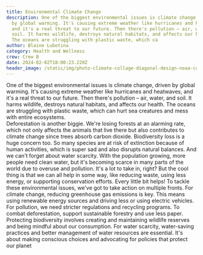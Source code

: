 ```yaml
---
title: Environmental Climate Change
description: One of the biggest environmental issues is climate change, driven
  by global warming. It's causing extreme weather like hurricanes and heatwaves,
  and it's a real threat to our future. Then there's pollution – air, water, and
  soil. It harms wildlife, destroys natural habitats, and affects our health.
  The oceans are struggling with plastic waste, which ca
author: Blaine Lubotina
category: Health and Wellness
crew: Crew B
date: 2024-02-02T18:00:23.220Z
header_image: /static/img/photo-climate-collage-diagonal-design-noaa-communications-no-noaa-logo.jpg
---
```

 One of the biggest environmental issues is climate change, driven by global warming. It's causing extreme weather like hurricanes and heatwaves, and it's a real threat to our future. Then there's pollution – air, water, and soil. It harms wildlife, destroys natural habitats, and affects our health. The oceans are struggling with plastic waste, which can hurt sea creatures and mess with entire ecosystems.   
   Deforestation is another biggie. We're losing forests at an alarming rate, which not only affects the animals that live there but also contributes to climate change since trees absorb carbon dioxide. Biodiversity loss is a huge concern too. So many species are at risk of extinction because of human activities, which is super sad and also disrupts natural balances.
  And we can't forget about water scarcity. With the population growing, more people need clean water, but it's becoming scarce in many parts of the world due to overuse and pollution. It's a lot to take in, right? But the cool thing is that we can all help in some way, like reducing waste, using less energy, or supporting conservation efforts. Every little bit helps! 
  To tackle these environmental issues, we've got to take action on multiple fronts. For climate change, reducing greenhouse gas emissions is key. This means using renewable energy sources and driving less or using electric vehicles. For pollution, we need stricter regulations and recycling programs. To combat deforestation, support sustainable forestry and use less paper. Protecting biodiversity involves creating and maintaining wildlife reserves and being mindful about our consumption. For water scarcity, water-saving practices and better management of water resources are essential. It's about making conscious choices and advocating for policies that protect our planet
